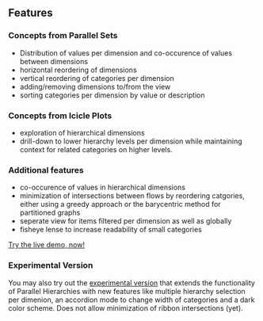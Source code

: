 ## Features
### Concepts from Parallel Sets
  * Distribution of values per dimension and co-occurence of values between dimensions
  * horizontal reordering of dimensions
  * vertical reordering of categories per dimension
  * adding/removing dimensions to/from the view
  * sorting categories per dimension by value or description

### Concepts from Icicle Plots
  * exploration of hierarchical dimensions
  * drill-down to lower hierarchy levels per dimension while maintaining context for related categories on higher levels.

### Additional features
  * co-occurence of values in hierarchical dimensions
  * minimization of intersections between flows by reordering catgories, either using a greedy approach or the barycentric method for partitioned graphs
  * seperate view for items filtered per dimension as well as globally
  * fisheye lense to increase readability of small categories

[Try the live demo, now!](./demo/index.html)

### Experimental Version
You may also try out the [experimental version](./demo/beta.html) that extends the functionality of Parallel Hierarchies with new features like
multiple hierarchy selection per dimenion, an accordion mode to change width of categories and a dark color scheme. Does not
allow minimization of ribbon intersections (yet).
